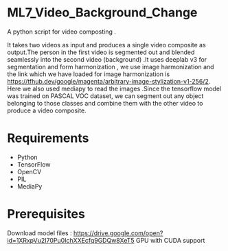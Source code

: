 # ML7_Video_Background_Change

A python script for video composting .

It takes two videos as input and produces a single video composite as output.The person in the first video is segmented out and blended seamlessly into the second video (background) .It uses deeplab v3 for segmentation and form harmonization , we use image harmonization and the link which we have loaded for image harmonization is https://tfhub.dev/google/magenta/arbitrary-image-stylization-v1-256/2. Here we also used mediapy to read the images .Since the tensorflow model was trained on PASCAL VOC dataset, we can segment out any object belonging to those classes and combine them with the other video to produce a video composite.

# **Requirements**

- Python
- TensorFlow
- OpenCV
- PIL
- MediaPy

# Prerequisites

Download model files : https://drive.google.com/open?id=1XRxpVu2I70Pu0IchXXEcfq9GDQw8XeT5
GPU with CUDA support
